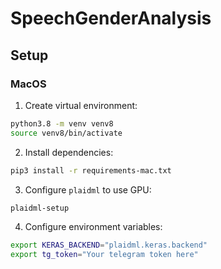 # SpeechGenderAnalysis

## Setup

### MacOS

1. Create virtual environment:

```sh
python3.8 -m venv venv8
source venv8/bin/activate
```

2. Install dependencies:

```sh
pip3 install -r requirements-mac.txt
```

3. Configure `plaidml` to use GPU:

```sh
plaidml-setup
```

4. Configure environment variables:

```sh
export KERAS_BACKEND="plaidml.keras.backend"
export tg_token="Your telegram token here"
```
